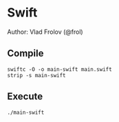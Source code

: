 # Swift

Author: Vlad Frolov (@frol)

## Compile

```
swiftc -O -o main-swift main.swift
strip -s main-swift
```

## Execute

```
./main-swift
```

